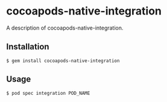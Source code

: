 # cocoapods-native-integration

A description of cocoapods-native-integration.

## Installation

    $ gem install cocoapods-native-integration

## Usage

    $ pod spec integration POD_NAME
